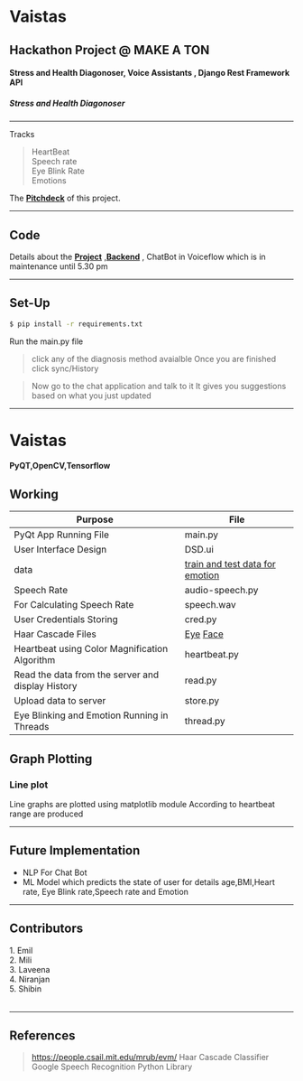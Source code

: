 # Vaistas
## Hackathon Project @ MAKE A TON

#### Stress and Health Diagonoser, Voice Assistants , Django Rest Framework API 

##### Stress and Health Diagonoser

___
Tracks
   > HeartBeat<br>
>Speech rate<br>
>Eye Blink Rate<br>
>Emotions


The __[Pitchdeck](https://prezi.com/view/6RAhoPsEw4MRdFsZ2ETn/)__ of this project.

---

## Code

Details about the __[Project](https://github.com/niranjanneeru/Vaistas)__ ,__[Backend](https://github.com/niranjanneeru/Vaistas-API)__ , ChatBot in Voiceflow which is in maintenance until 5.30 pm

---

## Set-Up

```bash
$ pip install -r requirements.txt
```


Run the main.py file

> click any of the diagnosis method avaialble 
Once you are finished click sync/History

> Now go to the chat application and talk to it
It gives you suggestions based on what you just updated

---
# Vaistas 

#### PyQT,OpenCV,Tensorflow


## Working


| Purpose | File 
|--------|------
|PyQt App Running File |      main.py|
|User Interface Design |      DSD.ui|
|data | [train and test data for emotion](https://drive.google.com/file/d/1X60B-uR3NtqPd4oosdotpbDgy8KOfUdr/view)|
| Speech Rate |audio-speech.py|
|For Calculating Speech Rate|speech.wav|
|User Credentials Storing|cred.py|
|Haar Cascade Files|      [Eye](https://github.com/anaustinbeing/haar-cascade-files/blob/master/haarcascade_eye.xml)  [Face](https://github.com/anaustinbeing/haar-cascade-files/blob/master/haarcascade_frontalface_default.xml)|
|Heartbeat using Color Magnification Algorithm|      heartbeat.py|
|      Read the data from the server and display History|read.py |
|Upload data to server | store.py|
|Eye Blinking and Emotion Running in Threads|thread.py|

## Graph Plotting

### Line plot

Line graphs are plotted using matplotlib module
According to heartbeat range are produced

---
## Future Implementation

<ul>
  <li>NLP For Chat Bot</li> 
  <li>ML Model which predicts the state of user for details age,BMI,Heart rate, Eye Blink rate,Speech rate and Emotion</li>
</ul>

---

## Contributors


<table>
  <tr>
    1. Emil<br>
    2. Mili<br>
    3. Laveena<br>
    4. Niranjan<br>
    5. Shibin<br>
    </tr>

</table>

---

## References

> https://people.csail.mit.edu/mrub/evm/
> Haar Cascade Classifier
> Google Speech Recognition Python Library